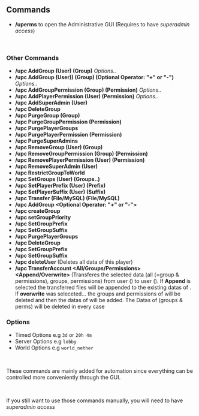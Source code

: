 ## Commands

* **/uperms** to open the Administrative GUI
  (Requires to have *superadmin access*)
  
<br />

### Other Commands
* **/upc AddGroup (User) (Group)** *Options..*
* **/upc AddGroup (User)) (Group) (Optional Operator: "+" or "-")** *Options..*
* **/upc AddGroupPermission (Group) (Permission)** *Options..*
* **/upc AddPlayerPermission (User) (Permission)** *Options..*
* **/upc AddSuperAdmin (User)**
* **/upc DeleteGroup <Group>**
* **/upc PurgeGroup (Group)**
* **/upc PurgeGroupPermission (Permission)**
* **/upc PurgePlayerGroups <User>**
* **/upc PurgePlayerPermission (Permission)**
* **/upc PurgeSuperAdmins**
* **/upc RemoveGroup (User) (Group)**
* **/upc RemoveGroupPermission (Group) (Permission)**
* **/upc RemovePlayerPermission (User) (Permission)**
* **/upc RemoveSuperAdmin (User)**
* **/upc RestrictGroupToWorld <World>**
* **/upc SetGroups (User) (Groups..)**
* **/upc SetPlayerPrefix (User) (Prefix)**
* **/upc SetPlayerSuffix (User) (Suffix)**
* **/upc Transfer (File/MySQL) (File/MySQL)**
* **/upc AddGroup <Player> <Group> <Optional Operator: "+" or "-"> <Time>**
* **/upc createGroup <groupName>**
* **/upc setGroupPriority <Group> <Priority>**
* **/upc SetGroupPrefix <Group> <Prefix>**
* **/upc SetGroupSuffix <Group> <Suffix>**
* **/upc PurgePlayerGroups <User>**
* **/upc DeleteGroup <Group>**
* **/upc SetGroupPrefix <Group> <Prefix>**
* **/upc SetGroupSuffix <Group> <Suffix>**
* **/upc deleteUser <User>** (Deletes all data of this player)
* **/upc TransferAccount <All/Groups/Permissions> <Append/Overwrite> <From> <To>** (Transferes the selected data (all (=group & permissions), groups, permissions) from user (<From>) to user (<To>). If **Append** is selected the transferred files will be appended to the existing datas of <To>. If **overwrite** was seleceted... the groups and permissions of <To> will be deleted and then the datas of <From> will be added. The Datas of <From> (groups & perms) will be deleted in every case

### Options
* Timed Options e.g ``3d`` or ``20h 4m``
* Server Options e.g ``lobby``
* World Options e.g ``world_nether``

<br />

These commands are mainly added for automation since everything can be controlled more conveniently through the GUI.

<br>

If you still want to use those commands manually, you will need to have *superadmin access*
